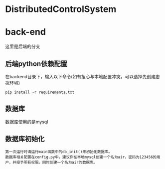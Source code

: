 <!--
 * @Description: 
 * @Author: l
 * @Date: 2021-06-03 20:40:55
 * @LastEditors: l
 * @LastEditTime: 2021-06-03 20:46:27
 * @FilePath: \DistributedControlSystem\README.md
-->
# DistributedControlSystem

# back-end
这里是后端的分支

## 后端python依赖配置
在backend目录下，输入以下命令(如有担心与本地配置冲突，可以选择先创建虚拟环境)
```
pip install -r requirements.txt
```

## 数据库
数据库使用的是mysql


## 数据库初始化
    第一次运行时请运行main函数中的db_init()来初始化数据库。
    数据库相关配置在config.py中，建议你在本地mysql创建一个名为air，密码为123456的用户，并授予所有权限。同时创建一个名为air的数据库。